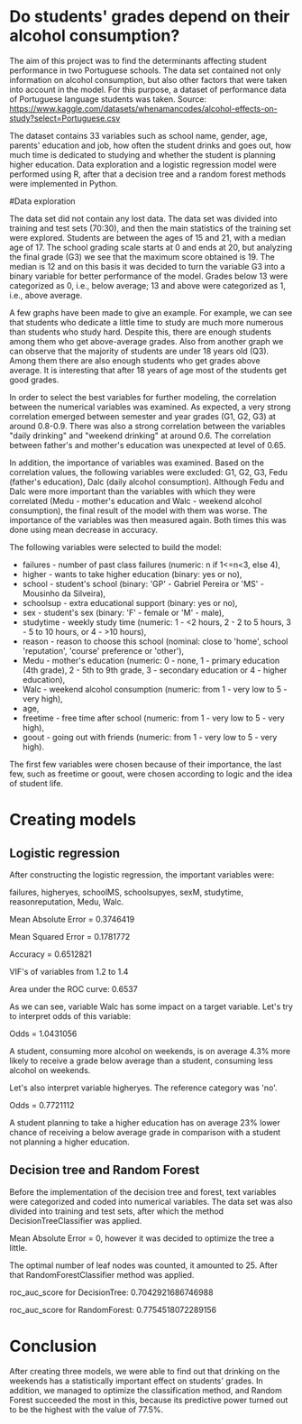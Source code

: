 # Do students' grades depend on their alcohol consumption?
The aim of this project was to find the determinants affecting student performance in two Portuguese schools. The data set contained not only information on alcohol consumption, but also other factors that were taken into account in the model. For this purpose, a dataset of performance data of Portuguese language students was taken. Source: https://www.kaggle.com/datasets/whenamancodes/alcohol-effects-on-study?select=Portuguese.csv

The dataset contains 33 variables such as school name, gender, age, parents' education and job, how often the student drinks and goes out, how much time is dedicated to studying and whether the student is planning higher education. Data exploration and a logistic regression model were performed using R, after that a decision tree and a random forest methods were implemented in Python.

#Data exploration

The data set did not contain any lost data. The data set was divided into training and test sets (70:30), and then the main statistics of the training set were explored. Students are between the ages of 15 and 21, with a median age of 17. The school grading scale starts at 0 and ends at 20, but analyzing the final grade (G3) we see that the maximum score obtained is 19. The median is 12 and on this basis it was decided to turn the variable G3 into a binary variable for better performance of the model. Grades below 13 were categorized as 0, i.e., below average; 13 and above were categorized as 1, i.e., above average.

A few graphs have been made to give an example. For example, we can see that students who dedicate a little time to study are much more numerous than students who study hard. Despite this, there are enough students among them who get above-average grades. Also from another graph we can observe that the majority of students are under 18 years old (Q3). Among them there are also enough students who get grades above average. It is interesting that after 18 years of age most of the students get good grades.

In order to select the best variables for further modeling, the correlation between the numerical variables was examined. As expected, a very strong correlation emerged between semester and year grades (G1, G2, G3) at around 0.8-0.9. There was also a strong correlation between the variables "daily drinking" and "weekend drinking" at around 0.6. The correlation between father's and mother's education was unexpected at level of 0.65.

In addition, the importance of variables was examined. Based on the correlation values, the following variables were excluded: G1, G2, G3, Fedu (father's education), Dalc (daily alcohol consumption). Although Fedu and Dalc were more important than the variables with which they were correlated (Medu - mother's education and Walc - weekend alcohol consumption), the final result of the model with them was worse. The importance of the variables was then measured again. Both times this was done using mean decrease in accuracy.

The following variables were selected to build the model:

* failures - number of past class failures (numeric: n if 1<=n<3, else 4), 
* higher - wants to take higher education (binary: yes or no), 
* school - student's school (binary: 'GP' - Gabriel Pereira or 'MS' - Mousinho da Silveira), 
* schoolsup - extra educational support (binary: yes or no), 
* sex - student's sex (binary: 'F' - female or 'M' - male), 
* studytime - weekly study time (numeric: 1 - <2 hours, 2 - 2 to 5 hours, 3 - 5 to 10 hours, or 4 - >10 hours), 
* reason - reason to choose this school (nominal: close to 'home', school 'reputation', 'course' preference or 'other'), 
* Medu - mother's education (numeric: 0 - none, 1 - primary education (4th grade), 2 - 5th to 9th grade, 3 - secondary education or 4 - higher education), 
* Walc - weekend alcohol consumption (numeric: from 1 - very low to 5 - very high), 
* age, 
* freetime - free time after school (numeric: from 1 - very low to 5 - very high), 
* goout - going out with friends (numeric: from 1 - very low to 5 - very high).

The first few variables were chosen because of their importance, the last few, such as freetime or goout, were chosen according to logic and the idea of student life.

# Creating models
## Logistic regression
After constructing the logistic regression, the important variables were:

failures, higheryes, schoolMS, schoolsupyes, sexM, studytime, reasonreputation, Medu, Walc.

Mean Absolute Error = 0.3746419

Mean Squared Error = 0.1781772

Accuracy = 0.6512821

VIF's of variables from 1.2 to 1.4

Area under the ROC curve: 0.6537

As we can see, variable Walc has some impact on a target variable. Let's try to interpret odds of this variable:

Odds = 1.0431056

A student, consuming more alcohol on weekends, is on average 4.3% more likely to receive a grade below average than a student, consuming less alcohol on weekends.

Let's also interpret variable higheryes. The reference category was 'no'.

Odds = 0.7721112

A student planning to take a higher education has on average 23% lower chance of receiving a below average grade in comparison with a student not planning a higher education.

## Decision tree and Random Forest
Before the implementation of the decision tree and forest, text variables were categorized and coded into numerical variables.
The data set was also divided into training and test sets, after which the method DecisionTreeClassifier was applied.

Mean Absolute Error = 0, however it was decided to optimize the tree a little.

The optimal number of leaf nodes was counted, it amounted to 25. After that RandomForestClassifier method was applied.

roc_auc_score for DecisionTree:  0.7042921686746988

roc_auc_score for RandomForest:  0.7754518072289156

# Conclusion
After creating three models, we were able to find out that drinking on the weekends has a statistically important effect on students' grades. In addition, we managed to optimize the classification method, and Random Forest succeeded the most in this, because its predictive power turned out to be the highest with the value of 77.5%.

